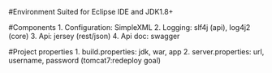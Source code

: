 #Environment
Suited for Eclipse IDE and JDK1.8+

#Components
	1. Configuration: SimpleXML
	2. Logging: slf4j (api), log4j2 (core)
	3. Api: jersey (rest/json)
	4. Api doc: swagger

#Project properties
	1. build.properties: jdk, war, app
	2. server.properties: url, username, password (tomcat7:redeploy goal)
